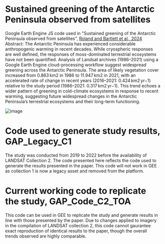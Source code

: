 # Sustained greening of the Antarctic Peninsula observed from satellites 
Google Earth Engine JS code used in "Sustained greening of the Antarctic Peninsula observed from satellites", [Roland and Bartlett et al., 2024](https://rdcu.be/dV0dc)
Abstract:
The Antarctic Peninsula has experienced considerable anthropogenic warming in recent decades. While cryospheric responses are well defined, the responses of moss-dominated terrestrial ecosystems have not been quantified. Analysis of Landsat archives (1986–2021) using a Google Earth Engine cloud-processing workflow suggest widespread greening across the Antarctic Peninsula. The area of likely vegetation cover increased from 0.863 km2 in 1986 to 11.947 km2 in 2021, with an accelerated rate of change in recent years (2016–2021: 0.424 km2 yr−1) relative to the study period (1986–2021: 0.317 km2 yr−1). This trend echoes a wider pattern of greening in cold-climate ecosystems in response to recent warming, suggesting future widespread changes in the Antarctic Peninsula’s terrestrial ecosystems and their long-term functioning.

![image](https://github.com/user-attachments/assets/1047ad2e-b315-4225-a672-cfc2f2014808)

# Code used to generate study results, GAP_Legacy_C1
The study was conducted from 2019 to 2022 before the availability of LANDSAT Collection 2. The code presented here reflects the code used to generate the results presented in the paper. This code will not work in GEE as collection 1 is now a legacy asset and removed from the platform. 

# Current working code to replicate the study, GAP_Code_C2_TOA
This code can be used in GEE to replicate the study and generate results in line with those presented by the paper. Due to changes applied to imagery in the compilation of LANDSAT collection 2, this code cannot gaurantee exact reproduction of identical results to the paper, though the overall trends observed are highly comparable.
